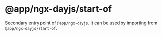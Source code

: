 # @app/ngx-dayjs/start-of

Secondary entry point of `@app/ngx-dayjs`. It can be used by importing from `@app/ngx-dayjs/start-of`.
